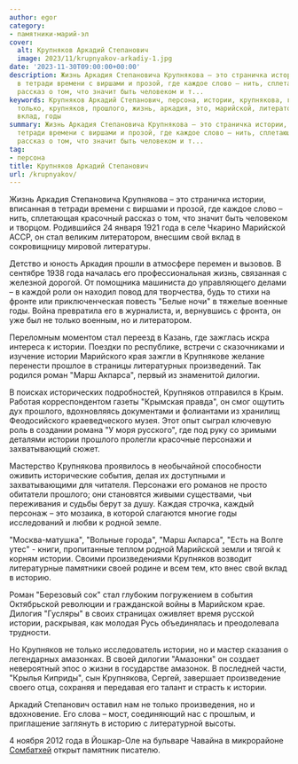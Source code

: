 ```yaml
---
author: egor
category:
- памятники-марий-эл
cover:
  alt: Крупняков Аркадий Степанович
  image: 2023/11/krupnyakov-arkadiy-1.jpg
date: '2023-11-30T09:00:00+00:00'
description: Жизнь Аркадия Степановича Крупнякова – это страничка истории, вписанная
  в тетради времени с виршами и прозой, где каждое слово – нить, сплетающая красочный
  рассказ о том, что значит быть человеком и т...
keywords: Крупняков Аркадий Степанович, персона, истории, крупнякова, года, стал,
  только, крупняков, прошлого, жизнь, аркадия, это, марийской, литератором, свой,
  вклад, годы
summary: Жизнь Аркадия Степановича Крупнякова – это страничка истории, вписанная в
  тетради времени с виршами и прозой, где каждое слово – нить, сплетающая красочный
  рассказ о том, что значит быть человеком и т...
tag:
- персона
title: Крупняков Аркадий Степанович
url: /krupnyakov/
---
```


Жизнь Аркадия Степановича Крупнякова – это страничка истории, вписанная в тетради времени с виршами и прозой, где каждое слово – нить, сплетающая красочный рассказ о том, что значит быть человеком и творцом. Родившийся 24 января 1921 года в селе Чкарино Марийской АССР, он стал великим литератором, внесшим свой вклад в сокровищницу мировой литературы.

Детство и юность Аркадия прошли в атмосфере перемен и вызовов. В сентябре 1938 года началась его профессиональная жизнь, связанная с железной дорогой. От помощника машиниста до управляющего делами – в каждой роли он находил повод для творчества, будь то стихи на фронте или приключенческая повесть "Белые ночи" в тяжелые военные годы. Война превратила его в журналиста, и, вернувшись с фронта, он уже был не только военным, но и литератором.

Переломным моментом стал переезд в Казань, где зажглась искра интереса к истории. Поездки по республике, встречи с сказочниками и изучение истории Марийского края зажгли в Крупнякове желание перенести прошлое в страницы литературных произведений. Так родился роман "Марш Акпарса", первый из знаменитой дилогии.

В поисках исторических подробностей, Крупняков отправился в Крым. Работая корреспондентом газеты "Крымская правда", он смог ощутить дух прошлого, вдохновляясь документами и фолиантами из хранилищ Феодосийского краеведческого музея. Этот опыт сыграл ключевую роль в создании романа "У моря русского", где под руку со зримыми деталями истории прошлого пролегли красочные персонажи и захватывающий сюжет.

Мастерство Крупнякова проявилось в необычайной способности оживить исторические события, делая их доступными и захватывающими для читателя. Персонажи его романов не просто обитатели прошлого; они становятся живыми существами, чьи переживания и судьбы берут за душу. Каждая строчка, каждый персонаж – это мозаика, в которой слагаются многие годы исследований и любви к родной земле.

"Москва\-матушка", "Вольные города", "Марш Акпарса", "Есть на Волге утес" \- книги, пропитанные теплом родной Марийской земли и тягой к корням истории. Своими произведениями Крупняков возводит литературные памятники своей родине и всем тем, кто внес свой вклад в историю.

Роман "Березовый сок" стал глубоким погружением в события Октябрьской революции и гражданской войны в Марийском крае. Дилогия "Гусляры" в своих страницах оживляет время русской истории, раскрывая, как молодая Русь объединялась и преодолевала трудности.

Но Крупняков не только исследователь истории, но и мастер сказания о легендарных амазонках. В своей дилогии "Амазонки" он создает невероятный эпос о жизни в государстве амазонок. В последней части, "Крылья Киприды", сын Крупнякова, Сергей, завершает произведение своего отца, сохраняя и передавая его талант и страсть к истории.

Аркадий Степанович оставил нам не только произведения, но и вдохновение. Его слова – мост, соединяющий нас с прошлым, и приглашение заглянуть в историю с литературной высоты.

4 ноября 2012 года в Йошкар-Оле на бульваре Чавайна в микрорайоне [Сомбатхей](/sombathej/) открыт памятник писателю.